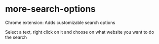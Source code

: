 # more-search-options
Chrome extension: Adds customizable search options

Select a text, right click on it and choose on what website you want to do the search


